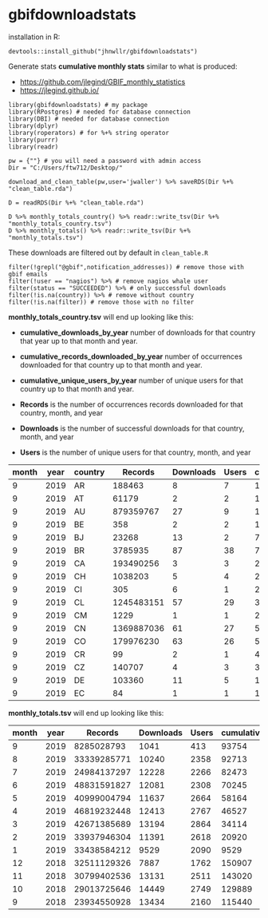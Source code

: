 # gbifdownloadstats


installation in R:

```
devtools::install_github("jhnwllr/gbifdownloadstats")
```

Generate stats **cumulative monthly stats** similar to what is produced:

* https://github.com/jlegind/GBIF_monthly_statistics
* https://jlegind.github.io/


```
library(gbifdownloadstats) # my package
library(RPostgres) # needed for database connection 
library(DBI) # needed for database connection 
library(dplyr) 
library(roperators) # for %+% string operator
library(purrr)
library(readr)

pw = {""} # you will need a password with admin access
Dir = "C:/Users/ftw712/Desktop/"

download_and_clean_table(pw,user='jwaller') %>% saveRDS(Dir %+% "clean_table.rda") 

D = readRDS(Dir %+% "clean_table.rda")

D %>% monthly_totals_country() %>% readr::write_tsv(Dir %+% "monthly_totals_country.tsv")
D %>% monthly_totals() %>% readr::write_tsv(Dir %+% "monthly_totals.tsv")

```

These downloads are filtered out by default in `clean_table.R`

```
filter(!grepl("@gbif",notification_addresses)) # remove those with gbif emails
filter(!user == "nagios") %>% # remove nagios whale user
filter(status == "SUCCEEDED") %>% # only successful downloads
filter(!is.na(country)) %>% # remove without country
filter(!is.na(filter)) # remove those with no filter
```

**monthly_totals_country.tsv** will end up looking like this:

* **cumulative_downloads_by_year** number of downloads for that country that year up to that month and year. 
* **cumulative_records_downloaded_by_year** number of occurrences downloaded for that country up to that month and year. 
* **cumulative_unique_users_by_year** number of unique users for that country up to that month and year.

* **Records** is the number of occurrences records downloaded for that country, month, and year
* **Downloads** is the number of successful downloads  for that country, month, and year
* **Users** is the number of unique users for that country, month, and year

|month|year|country|Records   |Downloads|Users|cumulative_downloads_by_year|cumulative_records_downloaded_by_year|cumulative_unique_users_by_year|
|-----|----|-------|----------|---------|-----|----------------------------|-------------------------------------|-------------------------------|
|9    |2019|AR     |188463    |8        |7    |1750                        |3309216653                           |248                            |
|9    |2019|AT     |61179     |2        |2    |199                         |883351221                            |69                             |
|9    |2019|AU     |879359767 |27       |9    |1286                        |6795241991                           |242                            |
|9    |2019|BE     |358       |2        |2    |1959                        |1401978115                           |113                            |
|9    |2019|BJ     |23268     |13       |2    |751                         |12238068498                          |97                             |
|9    |2019|BR     |3785935   |87       |38   |7055                        |12667462146                          |1045                           |
|9    |2019|CA     |193490256 |3        |3    |2050                        |8042661847                           |315                            |
|9    |2019|CH     |1038203   |5        |4    |215                         |141166933                            |65                             |
|9    |2019|CI     |305       |6        |1    |217                         |8550772                              |16                             |
|9    |2019|CL     |1245483151|57       |29   |3131                        |6812675060                           |272                            |
|9    |2019|CM     |1229      |1        |1    |275                         |2700031                              |12                             |
|9    |2019|CN     |1369887036|61       |27   |5628                        |29605704526                          |641                            |
|9    |2019|CO     |179976230 |63       |26   |5717                        |12690300069                          |1055                           |
|9    |2019|CR     |99        |2        |1    |474                         |2944031804                           |91                             |
|9    |2019|CZ     |140707    |4        |3    |303                         |105322168                            |38                             |
|9    |2019|DE     |103360    |11       |5    |1685                        |17653637583                          |308                            |
|9    |2019|EC     |84        |1        |1    |1919                        |936720930                            |303                            |


**monthly_totals.tsv** will end up looking like this:

|month|year|Records|Downloads |Users|cumulative_downloads_by_year|cumulative_records_downloaded_by_year|cum_unique_users_by_year|
|-----|----|-------|----------|-----|----------------------------|-------------------------------------|------------------------|
|9    |2019|8285028793|1041      |413  |93754                       |313306197135                         |14354                   |
|8    |2019|33339285771|10240     |2358 |92713                       |305021168342                         |13207                   |
|7    |2019|24984137297|12228     |2266 |82473                       |271681882571                         |11702                   |
|6    |2019|48831591827|12081     |2308 |70245                       |246697745274                         |9828                    |
|5    |2019|40999004794|11637     |2664 |58164                       |197866153447                         |8003                    |
|4    |2019|46819232448|12413     |2767 |46527                       |156867148653                         |6147                    |
|3    |2019|42671385689|13194     |2864 |34114                       |110047916205                         |4466                    |
|2    |2019|33937946304|11391     |2618 |20920                       |67376530516                          |2659                    |
|1    |2019|33438584212|9529      |2090 |9529                        |33438584212                          |413                     |
|12   |2018|32511129326|7887      |1762 |150907                      |405733289179                         |16544                   |
|11   |2018|30799402536|13131     |2511 |143020                      |373222159853                         |15644                   |
|10   |2018|29013725646|14449     |2749 |129889                      |342422757317                         |14531                   |
|9    |2018|23934550928|13434     |2160 |115440                      |313409031671                         |13218                   |





